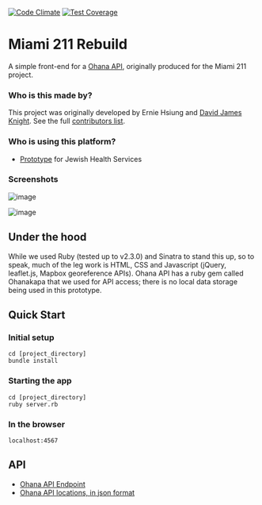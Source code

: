 [![Code Climate](https://codeclimate.com/github/Code-for-Miami/miami211/badges/gpa.svg)](https://codeclimate.com/github/Code-for-Miami/miami211) [![Test Coverage](https://codeclimate.com/github/Code-for-Miami/miami211/badges/coverage.svg)](https://codeclimate.com/github/Code-for-Miami/miami211/coverage)

# Miami 211 Rebuild

A simple front-end for a [Ohana API](https://github.com/codeforamerica/ohana-api), originally produced for the Miami 211 project. 

### Who is this made by?

This project was originally developed by Ernie Hsiung and [David James Knight](https://github.com/davidjamesknight). See the full [contributors list](https://github.com/Code-for-Miami/miami211/graphs/contributors).

### Who is using this platform?

- [Prototype](https://mia211.herokuapp.com/) for Jewish Health Services

### Screenshots

![image](https://cloud.githubusercontent.com/assets/33945/23799160/88a62084-0575-11e7-8b5b-379eed21f0e1.png)

![image](https://cloud.githubusercontent.com/assets/33945/23799187/abe2b68e-0575-11e7-8569-722b1f822558.png)


## Under the hood
While we used Ruby (tested up to v2.3.0) and Sinatra to stand this up, so to speak, much of the leg work is HTML, CSS and Javascript (jQuery, leaflet.js, Mapbox georeference APIs). Ohana API has a ruby gem called Ohanakapa that we used for API access; there is no local data storage being used in this prototype.

## Quick Start
### Initial setup

    cd [project_directory]
    bundle install 
    
### Starting the app

    cd [project_directory]
    ruby server.rb
    
### In the browser

    localhost:4567
    
## API

 * [Ohana API Endpoint](https://ohana-api.herokuapp.com/api/)
 * [Ohana API locations, in json format](https://ohana-api.herokuapp.com/api/locations)
